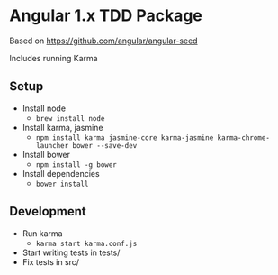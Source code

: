 # Angular 1.x TDD Package

Based on https://github.com/angular/angular-seed

Includes running Karma 

## Setup 

- Install node
    - `brew install node`
- Install karma, jasmine
    - `npm install karma jasmine-core karma-jasmine karma-chrome-launcher bower --save-dev`
- Install bower
    - `npm install -g bower`
- Install dependencies
    - `bower install`

## Development

- Run karma
    - `karma start karma.conf.js`
- Start writing tests in tests/
- Fix tests in src/
